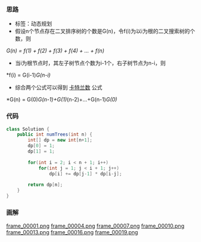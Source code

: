 ### 思路

- 标签：动态规划
- 假设n个节点存在二叉排序树的个数是G(n)，令f(i)为以i为根的二叉搜索树的个数，则

*G(n) = f(1) + f(2) + f(3) + f(4) + ... + f(n)*

- 当i为根节点时，其左子树节点个数为i-1个，右子树节点为n-i，则

*f(i) = G(i-1)*G(n-i)*

- 综合两个公式可以得到 [卡特兰数](https://baike.baidu.com/item/%E5%8D%A1%E7%89%B9%E5%85%B0%E6%95%B0 "卡特兰数") 公式

*G(n) = G(0)*G(n-1)+G(1)*(n-2)+...+G(n-1)*G(0)*

### 代码

```Java []
class Solution {
    public int numTrees(int n) {
        int[] dp = new int[n+1];
        dp[0] = 1;
        dp[1] = 1;
        
        for(int i = 2; i < n + 1; i++)
            for(int j = 1; j < i + 1; j++) 
                dp[i] += dp[j-1] * dp[i-j];
        
        return dp[n];
    }
}
```

### 画解

  [frame_00001.png](https://pic.leetcode-cn.com/211b23ff4c8d336e04cca5960c92ebe7d5274d93bc99b41477d030f7056ec90d-frame_00001.png)  [frame_00004.png](https://pic.leetcode-cn.com/9edafc7a19d279c8456381b574dfa83ff6f8030cc03a62f050adb36e3c4e8cc8-frame_00004.png)  [frame_00007.png](https://pic.leetcode-cn.com/5e13a34a242ad4a1a509b1c54fc17d2e4c81add7d8c5104f96b5f91293af8031-frame_00007.png)  [frame_00010.png](https://pic.leetcode-cn.com/96bb714d079c7aef72465216b1f205cbf78865f6bcc3cf69691f7d46096196e0-frame_00010.png)  [frame_00013.png](https://pic.leetcode-cn.com/e37104d5c9db70f7126fd20d117eb4841b4759a59addcf4cd795a2968dc2b096-frame_00013.png)  [frame_00016.png](https://pic.leetcode-cn.com/69509ce7a83c6c57bc6fb611db21ef1a83c552cc4237e75fb338162c8e128c12-frame_00016.png)  [frame_00019.png](https://pic.leetcode-cn.com/79d1b9afd3eab754adaa5f54f2a203b17c9e3fd6c74aa54cf73ad01a6db5344f-frame_00019.png) 


